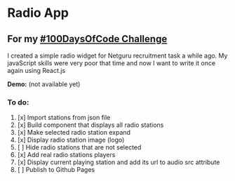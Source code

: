 # Radio App

## For my [#100DaysOfCode Challenge](https://github.com/izabelka/100-days-of-code)


I created a simple radio widget for Netguru recruitment task a while ago. My javaScript skills were very poor that time and now I want to write it once again using React.js

**Demo:** (not available yet)

### To do:
1. [x] Import stations from json file
2. [x] Build component that displays all radio stations
3. [x] Make selected radio station expand
4. [x] Display radio station image (logo)
5. [ ] Hide radio stations that are not selected
6. [x] Add real radio stations players
7. [x] Display current playing station and add its url to audio src attribute
8. [ ] Publish to Github Pages